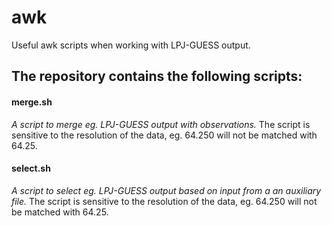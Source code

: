 # awk
Useful awk scripts when working with LPJ-GUESS output. 

## The repository contains the following scripts:

#### merge.sh
*A script to merge eg. LPJ-GUESS output with observations.* The script is sensitive to the resolution of the data, eg. 64.250 will not be matched with 64.25. 

#### select.sh
*A script to select eg. LPJ-GUESS output based on input from a an auxiliary file.* The script is sensitive to the resolution of the data, eg. 64.250 will not be matched with 64.25. 